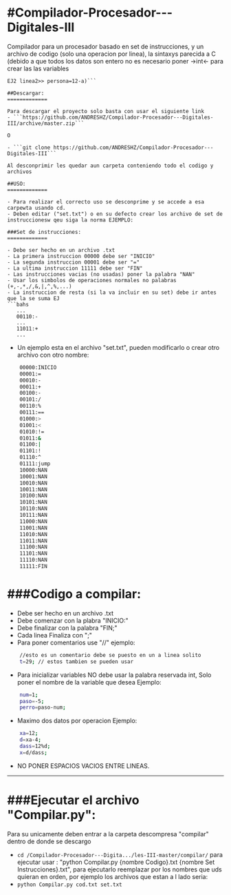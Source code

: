 #Compilador-Procesador---Digitales-III
=============
Compilador para un procesador basado en set de instrucciones, y un archivo de codigo (solo una operacion por linea), la sintaxys parecida a C (debido a que todos los datos son entero no es necesario poner ->int<- para crear las las variables 
 ``` EJ1 linea1>> a=1; 
EJ2 linea2>> persona=12-a)```

##Descargar:
=============

Para descargar el proyecto solo basta con usar el siguiente link
- ```https://github.com/ANDRESHZ/Compilador-Procesador---Digitales-III/archive/master.zip```

O

- ```git clone https://github.com/ANDRESHZ/Compilador-Procesador---Digitales-III```

Al desconprimir les quedar aun carpeta conteniendo todo el codigo y archivos

##USO:
=============

- Para realizar el correcto uso se desconprime y se accede a esa carpewta usando cd.
- Deben editar ("set.txt") o en su defecto crear los archivo de set de instruccionesw qeu siga la norma EJEMPLO:

###Set de instrucciones:
=============

- Debe ser hecho en un archivo .txt
- La primera instruccion 00000 debe ser "INICIO"
- La segunda instruccion 00001 debe ser "="
- La ultima instruccion 11111 debe ser "FIN"
- Las instrucciones vacias (no usadas) poner la palabra "NAN"
- Usar los simbolos de operaciones normales no palabras (+,-,*,/,&,|,^,%,...)
- La instruccion de resta (si la va incluir en su set) debe ir antes que la se suma EJ  
```bahs
    ...
    00110:-
    ...
    11011:+
    ...
```
- Un ejemplo esta en el archivo "set.txt", pueden modificarlo o crear otro archivo con otro nombre:
```bash
    00000:INICIO
    00001:=
    00010:-
    00011:+
    00100:-
    00101:/
    00110:%
    00111:==
    01000:>
    01001:<
    01010:!=
    01011:&
    01100:|
    01101:!
    01110:^
    01111:jump
    10000:NAN
    10001:NAN
    10010:NAN
    10011:NAN
    10100:NAN
    10101:NAN
    10110:NAN
    10111:NAN
    11000:NAN
    11001:NAN
    11010:NAN
    11011:NAN
    11100:NAN
    11101:NAN
    11110:NAN
    11111:FIN
```

###Codigo a compilar:
=============

- Debe ser hecho en un archivo .txt
- Debe comenzar con la plabra "INICIO:"
- Debe finalizar con la palabra "FIN;"
- Cada linea Finaliza con ";"
- Para poner comentarios use "//" ejemplo:
```bash
    //esto es un comentario debe se puesto en un a linea solito
    t=29; // estos tambien se pueden usar
```    
- Para inicializar variables NO debe usar la palabra reservada int, Solo poner el nombre de la variable que desea Ejemplo:

```bash
    num=1;
    paso=-5;
    perro=paso-num;
```

- Maximo dos datos por operacion Ejemplo:

```bash
    xa=12;
    d=xa-4;
    dass=12%d;
    x=d/dass;
```

- NO PONER ESPACIOS VACIOS ENTRE LINEAS.
---------------------------------------

###Ejecutar el archivo "Compilar.py":
=============

Para su unicamente deben entrar a la carpeta descompresa "compilar" dentro de donde se descargo
- ```cd /Compilador-Procesador---Digita.../les-III-master/compilar/```
para ejecutar usar : "python Compilar.py {nombre Codigo}.txt {nombre Set Instrucciones}.txt", para ejecutarlo reemplazar por los nombres que uds quieran en orden, por ejemplo los archivos que estan a l lado seria:       
- ```python Compilar.py cod.txt set.txt```


